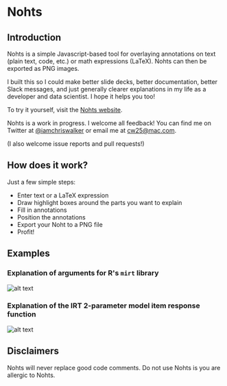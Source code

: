 # Nohts


## Introduction

Nohts is a simple Javascript-based tool for overlaying annotations on text (plain text, code, etc.) or math expressions (LaTeX). Nohts can then be exported as PNG images.

I built this so I could make better slide decks, better documentation, better Slack messages, and just generally clearer explanations in my life as a developer and data scientist. I hope it helps you too!

To try it yourself, visit the [Nohts website](http://iamchriswalker.com/nohts).

Nohts is a work in progress. I welcome all feedback! You can find me on Twitter at [@iamchriswalker](https://twitter.com/iamchriswalker) or email me at [cw25@mac.com](mailto:cw25@mac.com).

(I also welcome issue reports and pull requests!)


## How does it work?

Just a few simple steps:

* Enter text or a LaTeX expression
* Draw highlight boxes around the parts you want to explain
* Fill in annotations
* Position the annotations
* Export your Noht to a PNG file
* Profit!

## Examples

### Explanation of arguments for R's `mirt` library
![alt text](https://s3-us-west-2.amazonaws.com/iamchriswalker.com/nohts_screenshots/noht_mirt.png)

### Explanation of the IRT 2-parameter model item response function
![alt text](https://s3-us-west-2.amazonaws.com/iamchriswalker.com/nohts_screenshots/noht_2pl.png)


## Disclaimers

Nohts will never replace good code comments. Do not use Nohts is you are allergic to Nohts.


